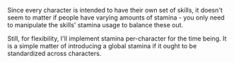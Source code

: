 Since every character is intended to have their own set of skills, it doesn't seem to matter if people have varying amounts of stamina - you only need to manipulate the skills' stamina usage to balance these out.

Still, for flexibility, I'll implement stamina per-character for the time being. It is a simple matter of introducing a global stamina if it ought to be standardized across characters.